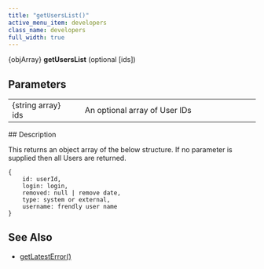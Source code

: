 ```yaml
---
title: "getUsersList()"
active_menu_item: developers
class_name: developers
full_width: true
---
```



{objArray} **getUsersList** (optional [ids])

## Parameters

<table>
<tr>
<td width="183">
{string array} ids

</td>
<td width="15">
</td>
<td width="682">
An optional array of User IDs

</td>
</tr>
</table>
## Description

This returns an object array of the below structure. If no parameter is supplied then all Users are returned.

    {
        id: userId, 
        login: login, 
        removed: null | remove date, 
        type: system or external, 
        username: frendly user name
    }
   

## See Also

 - [getLatestError()](../../ssj-object/miscellaneous/getlatesterror)

